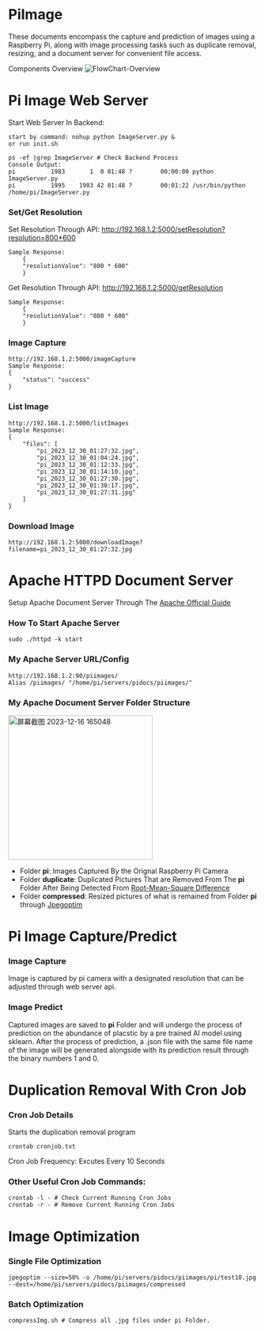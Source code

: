 # PiImage

These documents encompass the capture and prediction of images using a Raspberry Pi, along with image processing tasks such as duplicate removal, resizing, and a document server for convenient file access.

Components Overview
![FlowChart-Overview](https://github.com/JusJing/PiImage/assets/124528112/2e2087fa-219c-41e9-b9b4-a9c7058182e4)


# Pi Image Web Server
Start Web Server In Backend: 
```
start by command: nohup python ImageServer.py &
or run init.sh
```
```
ps -ef |grep ImageServer # Check Backend Process
Console Output:
pi          1983       1  0 01:48 ?        00:00:00 python ImageServer.py
pi          1995    1983 42 01:48 ?        00:01:22 /usr/bin/python /home/pi/ImageServer.py
```
### Set/Get Resolution
Set Resolution Through API: http://192.168.1.2:5000/setResolution?resolution=800*600
    
    Sample Response: 
        {
        "resolutionValue": "800 * 600"
        }
        
Get Resolution Through API: http://192.168.1.2:5000/getResolution
    
    Sample Response:
        {
        "resolutionValue": "800 * 600"
        }
### Image Capture
```
http://192.168.1.2:5000/imageCapture
Sample Response:
{
    "status": "success"
}
```
### List Image
```
http://192.168.1.2:5000/listImages
Sample Response:
{
    "files": [
        "pi_2023_12_30_01:27:32.jpg",
        "pi_2023_12_30_01:04:24.jpg",
        "pi_2023_12_30_01:12:33.jpg",
        "pi_2023_12_30_01:14:10.jpg",
        "pi_2023_12_30_01:27:30.jpg",
        "pi_2023_12_30_01:30:17.jpg",
        "pi_2023_12_30_01:27:31.jpg"
    ]
}
```
### Download Image
```
http://192.168.1.2:5000/downloadImage?filename=pi_2023_12_30_01:27:32.jpg
```

# Apache HTTPD Document Server
Setup Apache Document Server Through The [Apache Official Guide](https://httpd.apache.org/docs/)
### How To Start Apache Server
```
sudo ./httpd -k start 
```
### My Apache Server URL/Config
```
http://192.168.1.2:90/piimages/
Alias /piimages/ "/home/pi/servers/pidocs/piimages/"
```
### My Apache Document Server Folder Structure
<img width="292" alt="屏幕截图 2023-12-16 165048" src="https://github.com/JusJing/PiImage/assets/124528112/8715cb18-f13d-4614-9416-2fd3b8729880">


 - Folder **pi**: Images Captured By the Orignal Raspberry Pi Camera
 - Folder **duplicate**: Duplicated Pictures That are Removed From The **pi** Folder After Being Detected From [Root-Mean-Square Difference](https://www.thedigitalpictureframe.com/how-to-automatically-remove-duplicate-images-from-your-digital-frame-photo-library/)
 - Folder **compressed**: Resized pictures of what is remained from Folder **pi** through [Jpegoptim](https://linuxhint.com/compress-raspberry-pi-images-size-using-jpegoptim/)

# Pi Image Capture/Predict
### Image Capture
Image is captured by pi camera with a designated resolution that can be adjusted through web server api.
### Image Predict
Captured images are saved to **pi** Folder and will undergo the process of prediction on the abundance of placstic by a pre trained AI model using sklearn.
After the process of prediction, a .json file with the same file name of the image will be generated alongside with its prediction result through the binary numbers 1 and 0.

# Duplication Removal With Cron Job
### Cron Job Details
Starts the duplication removal program
```
crontab cronjob.txt
```
Cron Job Frequency: Excutes Every 10 Seconds
### Other Useful Cron Job Commands:
```
crontab -l - # Check Current Running Cron Jobs
crontab -r - # Remove Current Running Cron Jobs
```
# Image Optimization
### Single File Optimization
```
jpegoptim --size=50% -o /home/pi/servers/pidocs/piimages/pi/test10.jpg --dest=/home/pi/servers/pidocs/piimages/compressed
```
### Batch Optimization 
```
compressImg.sh # Compress all .jpg files under pi Folder.
```

